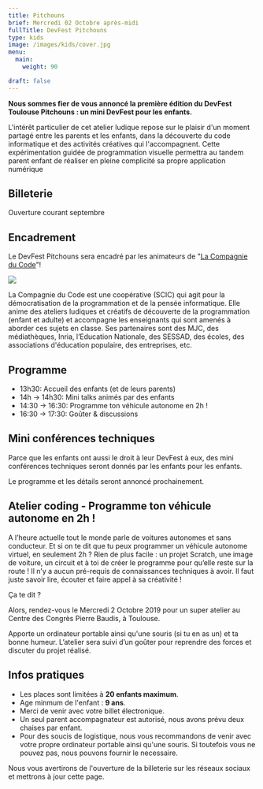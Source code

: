 ```yaml
---
title: Pitchouns
brief: Mercredi 02 Octobre après-midi
fullTitle: DevFest Pitchouns
type: kids
image: /images/kids/cover.jpg
menu:
  main:
    weight: 90

draft: false
---
```


**Nous sommes fier de vous annoncé la première édition du DevFest Toulouse Pitchouns : un mini DevFest pour les enfants.**

L'intérêt particulier de cet atelier ludique repose sur le plaisir d'un moment partagé entre les parents et les enfants, dans la découverte du code informatique et des activités créatives qui l'accompagnent. Cette expérimentation guidée de programmation visuelle permettra au tandem parent enfant de réaliser en pleine complicité sa propre application numérique

## Billeterie

<span class="btn" aria-disabled="true">Ouverture courant septembre</span>

## Encadrement

Le DevFest Pitchouns sera encadré par les animateurs de "<a href="https://lacompagnieducode.org" target="_blank">La Compagnie du Code</a>"!

<div class="img-container">
  <img src="/images/kids/kids_1.jpg" />
  <p>
   La Compagnie du Code est une coopérative (SCIC) qui agit pour la démocratisation de la programmation et de la pensée informatique. Elle anime des ateliers ludiques et créatifs de découverte de la programmation (enfant et adulte) et accompagne les enseignants qui sont amenés à aborder ces sujets en classe. Ses partenaires sont des MJC, des médiathèques, Inria, l’Education Nationale, des SESSAD, des écoles, des associations d'éducation populaire, des entreprises, etc.
  </p>
</div>

## Programme

* 13h30: Accueil des enfants (et de leurs parents)
* 14h -> 14h30: Mini talks animés par des enfants
* 14:30 -> 16:30: Programme ton véhicule autonome en 2h !
* 16:30 -> 17:30: Goûter & discussions

## Mini conférences techniques

Parce que les enfants ont aussi le droit à leur DevFest à eux, des mini conférences techniques seront donnés par les enfants pour les enfants.

Le programme et les détails seront annoncé prochainement.

## Atelier coding - Programme ton véhicule autonome en 2h !

A l’heure actuelle tout le monde parle de voitures autonomes et sans conducteur. Et si on te dit que tu peux programmer un véhicule autonome virtuel, en seulement 2h ? Rien de plus facile : un projet Scratch, une image de voiture, un circuit et à toi de créer le programme pour qu’elle reste sur la route ! Il n’y a aucun pré-requis de connaissances techniques à avoir. Il faut juste savoir lire, écouter et faire appel à sa créativité !

Ça te dit ?

Alors, rendez-vous le Mercredi 2 Octobre 2019 pour un super atelier au Centre des Congrès Pierre Baudis, à Toulouse.

Apporte un ordinateur portable ainsi qu'une souris (si tu en as un) et ta bonne humeur. L’atelier sera suivi d’un goûter pour reprendre des forces et discuter du projet réalisé.

## Infos pratiques

* Les places sont limitées à **20 enfants maximum**.
* Age minmum de l'enfant : **9 ans**.
* Merci de venir avec votre billet électronique.
* Un seul parent accompagnateur est autorisé, nous avons prévu deux chaises par enfant.
* Pour des soucis de logistique, nous vous recommandons de venir avec votre propre ordinateur portable ainsi qu'une souris. Si toutefois vous ne pouvez pas, nous pouvons fournir le necessaire.

Nous vous avertirons de l'ouverture de la billeterie sur les réseaux sociaux et mettrons à jour cette page.